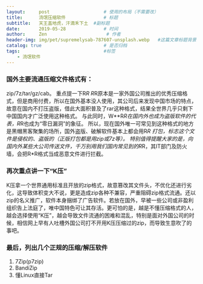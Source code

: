 ```yaml
---
layout:     post                    # 使用的布局（不需要改）
title:      流氓压缩软件              # 标题
subtitle:   天王盖地虎，汗滴禾下土  #副标题
date:       2019-05-28              # 时间
author:     Zen                      # 作者
header-img: img/pet/supremelysab-787607-unsplash.webp   #这篇文章标题背景图片
catalog: true                       # 是否归档
tags:                               #标签
    - 流氓软件
---
```

### 国外主要流通压缩文件格式有：
zip/7z/tar/gz/cab。
重点提一下R*R
R*R原本是一家外国公司推出的优秀压缩格式，但是商用付费，所以在国外基本没人使用，其公司后来发现中国市场的特点，故意在国内不打压盗版，借此大面积普及了rar这种格式，结果全世界几乎只剩下中国国内才广泛使用这种格式。
与此同时，W**R*R在国内外也成为盗版软件的代表，R*R也成为“零日漏洞”的象征。
所以，现在国外唯一可常见到这种格式的地方是黑帽黑客聚集的场所，国外盗版、破解软件基本上都会用R*R
打包，标志这个文件是侵权的、盗版的（正版打包都是用zip或7z等）。
特别值得提醒大家的是，向国内外某些大公司传送文件，千万别用我们国内常见到的R*R，其IT部门及防火墙，会把R*R格式当成恶意文件进行拦截。
### 再次重点讲一下“K压”

K压拿一个世界通用标准且开放的zip格式，故意篡改其文件头，不优化还进行劣化，这导致体积变大不说，更是造成zip各种不兼容，严重阻碍zip格式流通。还以zip的名义推广，软件本身捆绑了广告软件。若放在国外，早被一些公司或非盈利组织告上法庭了，唯中国特色可让其存活。更可怕的是，越是不懂压缩格式的人，越会选择使用“K压”，越会导致文件流通的困难和混乱，特别是面对外国公司的时候，相信网上早有人吐槽外国公司打不开用K压压缩过的zip，而导致生意吹了的事吧。
### 最后，列出几个正规的压缩/解压软件
1. 7Zip(p7zip)
2. BandiZip
3. 懂Linux直接Tar
